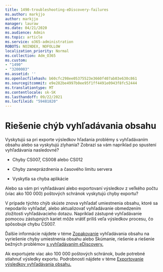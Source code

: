 ```yaml
---
title: 1490-troubleshooting-eDiscovery-failures
ms.author: markjjo
author: markjjo
manager: lauraw
ms.date: 04/21/2020
ms.audience: Admin
ms.topic: article
ms.service: o365-administration
ROBOTS: NOINDEX, NOFOLLOW
localization_priority: Normal
ms.collection: Adm_O365
ms.custom:
- "1490"
- "3200003"
ms.assetid: ''
ms.openlocfilehash: b60cfc298ee05375523e3660f407ab03e630c861
ms.sourcegitcommit: e9e282be4997b0ee95f1ff4491e0943f8fc52444
ms.translationtype: MT
ms.contentlocale: sk-SK
ms.lasthandoff: 09/22/2021
ms.locfileid: "59481820"
---
```

# <a name="troubleshoot-content-search-errors"></a>Riešenie chýb vyhľadávania obsahu

Vyskytujú sa pri exporte výsledkov hľadania problémy s vyhľadávaním obsahu alebo sa vyskytujú zlyhania?
Zobrazí sa vám napríklad po spustení vyhľadávania nasledovné?

- Chyby CS007, CS008 alebo CS012

- Chyby zaneprázdnenia a časového limitu servera

- Vyskytla sa chyba aplikácie

Alebo sa vám pri vyhľadávaní alebo exportovaní výsledkov z veľkého počtu (viac ako 100 000) poštových schránok vyskytujú chyby exportu?

V prípade týchto chýb skúste znova vyhľadať umiestnenia obsahu, ktoré sa nepodarilo vyhľadať, alebo aktualizovať vyhľadávanie obmedzením zložitosti vyhľadávacieho dotazu. Napríklad zástupné vyhľadávanie pomocou zástupných kariet môže vrátiť príliš veľa výsledkov procesu, čo spôsobuje chybu CS007.   

Ďalšie informácie nájdete v téme [Zopakovanie](https://docs.microsoft.com/microsoft-365/compliance/retry-failed-content-search) vyhľadávania obsahu na vyriešenie chyby umiestnenia obsahu alebo Skúmanie, riešenie a riešenie bežných problémov [s vyhľadávaním eDiscovery.](https://docs.microsoft.com/microsoft-365/compliance/ediscovery-troubleshooting-common-issues)

Ak exportujete viac ako 100 000 poštových schránok, bude potrebné stiahnuť výsledky exportu. Podrobnosti nájdete v téme [Exportovanie výsledkov vyhľadávania obsahu.](https://docs.microsoft.com/microsoft-365/compliance/export-search-results)
